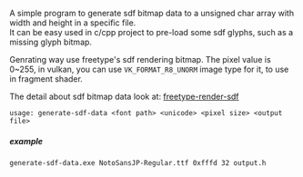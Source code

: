 A simple program to generate sdf bitmap data to a unsigned char array with width and height in a specific file.  
It can be easy used in c/cpp project to pre-load some sdf glyphs, such as a missing glyph bitmap.

Genrating way use freetype's sdf rendering bitmap. The pixel value is 0~255, in vulkan, you can use `VK_FORMAT_R8_UNORM` image type for it, 
to use in fragment shader.

The detail about sdf bitmap data look at: [freetype-render-sdf](https://freetype.org/freetype2/docs/reference/ft2-glyph_retrieval.html#ft_render_mode_sdf)

```
usage: generate-sdf-data <font path> <unicode> <pixel size> <output file>
```

##### example
```
generate-sdf-data.exe NotoSansJP-Regular.ttf 0xfffd 32 output.h
```
